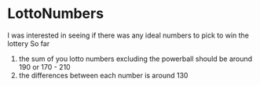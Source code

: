 # LottoNumbers

I was interested in seeing if there was any ideal numbers to pick to win the lottery
So far
1. the sum of you lotto numbers excluding the powerball should be around 190
 or 170 - 210
2. the differences between each number is around 130

 
